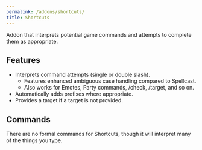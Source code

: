 ```yaml
---
permalink: /addons/shortcuts/
title: Shortcuts
---
```


Addon that interprets potential game commands and attempts to complete them as appropriate.

## Features

* Interprets command attempts (single or double slash).
    * Features enhanced ambiguous case handling compared to Spellcast.
    * Also works for Emotes, Party commands, /check, /target, and so on.
* Automatically adds prefixes where appropriate.
* Provides a target if a target is not provided.

## Commands

There are no formal commands for Shortcuts, though it will interpret many of the things you type.